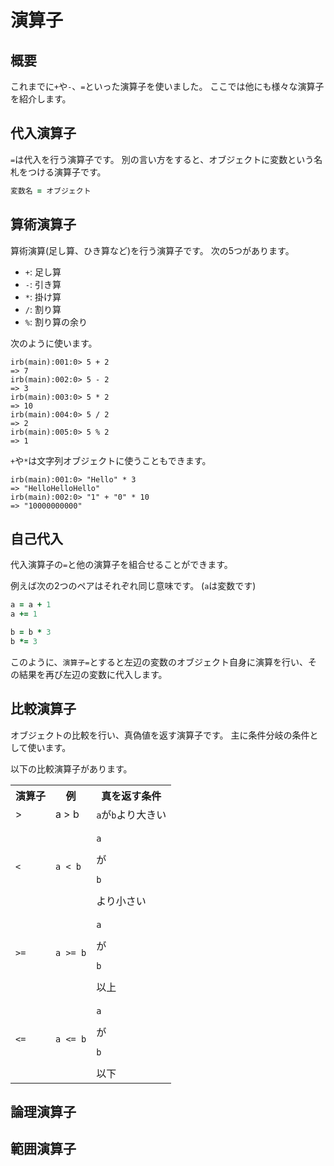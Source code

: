 # 演算子
## 概要
これまでに`+`や`-`、`=`といった演算子を使いました。
ここでは他にも様々な演算子を紹介します。

## 代入演算子
`=`は代入を行う演算子です。
別の言い方をすると、オブジェクトに変数という名札をつける演算子です。

```ruby
変数名 = オブジェクト
```

## 算術演算子
算術演算(足し算、ひき算など)を行う演算子です。
次の5つがあります。

* `+`: 足し算
* `-`: 引き算
* `*`: 掛け算
* `/`: 割り算
* `%`: 割り算の余り

次のように使います。

```irb
irb(main):001:0> 5 + 2
=> 7
irb(main):002:0> 5 - 2
=> 3
irb(main):003:0> 5 * 2
=> 10
irb(main):004:0> 5 / 2
=> 2
irb(main):005:0> 5 % 2
=> 1
```

`+`や`*`は文字列オブジェクトに使うこともできます。

```irb
irb(main):001:0> "Hello" * 3
=> "HelloHelloHello"
irb(main):002:0> "1" + "0" * 10
=> "10000000000"
```

## 自己代入
代入演算子の`=`と他の演算子を組合せることができます。

例えば次の2つのペアはそれぞれ同じ意味です。
(`a`は変数です)

```ruby
a = a + 1
a += 1

b = b * 3
b *= 3
```

このように、`演算子=`とすると左辺の変数のオブジェクト自身に演算を行い、その結果を再び左辺の変数に代入します。

## 比較演算子
オブジェクトの比較を行い、真偽値を返す演算子です。
主に条件分岐の条件として使います。

以下の比較演算子があります。

<table>
<tr><th>演算子</th><th>例</th><th>真を返す条件</th></tr>
<tr>
  <td>></td>
  <td>a > b</td>
  <td><code>a</code>が<code>b</code>より大きい</td>
</tr>
<tr>
  <td><pre><code><</code></pre></td>
  <td><pre><code>a < b</pre></code></td>
  <td><pre><code>a</pre></code>が<pre><code>b</pre></code>より小さい</td>
</tr>
<tr>
  <td><pre><code>>=</code></pre></td>
  <td><pre><code>a >= b</pre></code></td>
  <td><pre><code>a</pre></code>が<pre><code>b</pre></code>以上</td>
</tr>
<tr>
  <td><pre><code><=</code></pre></td>
  <td><pre><code>a <= b</pre></code></td>
  <td><pre><code>a</pre></code>が<pre><code>b</pre></code>以下</td>
</tr>
</table>

## 論理演算子
## 範囲演算子